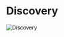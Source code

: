 # Discovery

![Discovery](https://sennalabs.s3.ap-southeast-1.amazonaws.com/Screenshot+2566-06-13+at+17.31.10.png)

